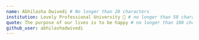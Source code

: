 ```yaml
---
name: Abhilasha Dwivedi # No longer than 28 characters
institution: Lovely Professional University 🚩 # no longer than 58 characters
quote: The purpose of our lives is to be happy # no longer than 100 characters, avoid using quotes(") to guarantee the format remains the same.
github_user: abhilashadwivedi
---
```

